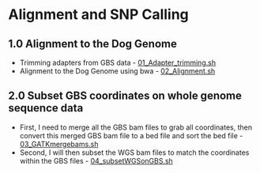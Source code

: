 # Alignment and SNP Calling

## 1.0 Alignment to the Dog Genome
 - Trimming adapters from GBS data -  [01_Adapter_trimming.sh](/01_Alignment_SNPCalling/01_Adapter_trimming.sh)
 - Alignment to the Dog Genome using bwa - [02_Alignment.sh](/01_Alignment_SNPCalling/02_Alignment.sh)
 
## 2.0 Subset GBS coordinates on whole genome sequence data 
- First, I need to merge all the GBS bam files to grab all coordinates, then convert this merged GBS bam file to a bed file and sort the bed file - [03_GATKmergebams.sh](/01_Alignment_SNPCalling/03_GATKmergebams.sh)
- Second, I will then subset the WGS bam files to match the coordinates within the GBS files - [04_subsetWGSonGBS.sh](/01_Alignment_SNPCalling/04_subsetWGSonGBS.sh)

